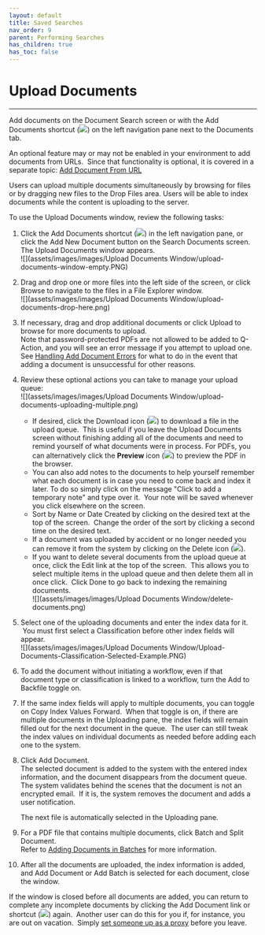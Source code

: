 ```yaml
---
layout: default
title: Saved Searches
nav_order: 9
parent: Performing Searches
has_children: true
has_toc: false
---
```

# Upload Documents
---
Add documents on the Document Search screen or with the Add Documents shortcut (![](assets/images/images/add-shortcut.png)) on the left navigation pane next to the Documents tab.

An optional feature may or may not be enabled in your environment to add documents from URLs.  Since that functionality is optional, it is covered in a separate topic: [Add Document From URL](Add_Document_From_URL.htm)

Users can upload multiple documents simultaneously by browsing for files or by dragging new files to the Drop Files area. Users will be able to index documents while the content is uploading to the server.

To use the Upload Documents window, review the following tasks:

1.  Click the Add Documents shortcut (![](assets/images/images/add-shortcut.png)) in the left navigation pane, or click the Add New Document button on the Search Documents screen.  
    The Upload Documents window appears.  
    ![](assets/images/images/Upload Documents Window/upload-documents-window-empty.PNG)
2.  Drag and drop one or more files into the left side of the screen, or click Browse to navigate to the files in a File Explorer window.  
    ![](assets/images/images/Upload Documents Window/upload-documents-drop-here.png)
3.  If necessary, drag and drop additional documents or click Upload to browse for more documents to upload.  
    Note that password-protected PDFs are not allowed to be added to Q-Action, and you will see an error message if you attempt to upload one.  
    See [Handling Add Document Errors](Add_Document_Errors.htm) for what to do in the event that adding a document is unsuccessful for other reasons.
4.  Review these optional actions you can take to manage your upload queue:  
    ![](assets/images/images/Upload Documents Window/upload-documents-uploading-multiple.png)
    *   If desired, click the Download icon (![](assets/images/images/Icons/icon-download-document.png)) to download a file in the upload queue.  This is useful if you leave the Upload Documents screen without finishing adding all of the documents and need to remind yourself of what documents were in process. For PDFs, you can alternatively click the **Preview** icon (![](assets/images/images/Icons/preview-icon.png)) to preview the PDF in the browser.
    *   You can also add notes to the documents to help yourself remember what each document is in case you need to come back and index it later. To do so simply click on the message "Click to add a temporary note" and type over it.  Your note will be saved whenever you click elsewhere on the screen.
    *   Sort by Name or Date Created by clicking on the desired text at the top of the screen.  Change the order of the sort by clicking a second time on the desired text.
    *   If a document was uploaded by accident or no longer needed you can remove it from the system by clicking on the Delete icon (![](assets/images/images/Icons/delete-icon.png)).
    *   If you want to delete several documents from the upload queue at once, click the Edit link at the top of the screen.  This allows you to select multiple items in the upload queue and then delete them all in once click.  Click Done to go back to indexing the remaining documents.  
        ![](assets/images/images/Upload Documents Window/delete-documents.png)
5.  Select one of the uploading documents and enter the index data for it.  You must first select a Classification before other index fields will appear.  
    ![](assets/images/images/Upload Documents Window/Upload-Documents-Classification-Selected-Example.PNG)  
    
6.  To add the document without initiating a workflow, even if that document type or classification is linked to a workflow, turn the Add to Backfile toggle on.  
7.  If the same index fields will apply to multiple documents, you can toggle on Copy Index Values Forward.  When that toggle is on, if there are multiple documents in the Uploading pane, the index fields will remain filled out for the next document in the queue.  The user can still tweak the index values on individual documents as needed before adding each one to the system.
8.  Click Add Document.  
    The selected document is added to the system with the entered index information, and the document disappears from the document queue.  
    The system validates behind the scenes that the document is not an encrypted email.  If it is, the system removes the document and adds a user notification.  
      
    The next file is automatically selected in the Uploading pane.
9.  For a PDF file that contains multiple documents, click Batch and Split Document.  
    Refer to [Adding Documents in Batches](Adding_Documents_in_Batch.htm) for more information.
10.  After all the documents are uploaded, the index information is added, and Add Document or Add Batch is selected for each document, close the window.

If the window is closed before all documents are added, you can return to complete any incomplete documents by clicking the Add Document link or shortcut (![](assets/images/images/add-shortcut.png)) again.  Another user can do this for you if, for instance, you are out on vacation.  Simply [set someone up as a proxy](q-action_um_topics/Configuring_User_Proxies.htm) before you leave.